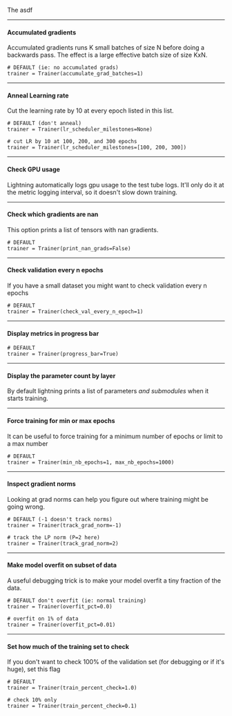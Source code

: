 The asdf

---
#### Accumulated gradients  
Accumulated gradients runs K small batches of size N before doing a backwards pass. The effect is a large effective batch size of size KxN. 

``` {.python}
# DEFAULT (ie: no accumulated grads)
trainer = Trainer(accumulate_grad_batches=1)
```

---
#### Anneal Learning rate
Cut the learning rate by 10 at every epoch listed in this list.
``` {.python}
# DEFAULT (don't anneal)
trainer = Trainer(lr_scheduler_milestones=None)

# cut LR by 10 at 100, 200, and 300 epochs 
trainer = Trainer(lr_scheduler_milestones=[100, 200, 300])
```

---
#### Check GPU usage
Lightning automatically logs gpu usage to the test tube logs. It'll only do it at the metric logging interval, so it doesn't slow down training.

---
#### Check which gradients are nan 
This option prints a list of tensors with nan gradients.
``` {.python}
# DEFAULT
trainer = Trainer(print_nan_grads=False)
```

---
#### Check validation every n epochs 
If you have a small dataset you might want to check validation every n epochs
``` {.python}
# DEFAULT
trainer = Trainer(check_val_every_n_epoch=1)
```

---
#### Display metrics in progress bar 
``` {.python}
# DEFAULT
trainer = Trainer(progress_bar=True)
```

---
#### Display the parameter count by layer
By default lightning prints a list of parameters *and submodules* when it starts training.

---
#### Force training for min or max epochs
It can be useful to force training for a minimum number of epochs or limit to a max number
``` {.python}
# DEFAULT
trainer = Trainer(min_nb_epochs=1, max_nb_epochs=1000)
```

---
#### Inspect gradient norms
Looking at grad norms can help you figure out where training might be going wrong.
``` {.python}
# DEFAULT (-1 doesn't track norms)
trainer = Trainer(track_grad_norm=-1)

# track the LP norm (P=2 here)
trainer = Trainer(track_grad_norm=2)
```


---
#### Make model overfit on subset of data
A useful debugging trick is to make your model overfit a tiny fraction of the data.
``` {.python}
# DEFAULT don't overfit (ie: normal training)
trainer = Trainer(overfit_pct=0.0)

# overfit on 1% of data 
trainer = Trainer(overfit_pct=0.01)
```

---
#### Set how much of the training set to check
If you don't want to check 100% of the validation set (for debugging or if it's huge), set this flag
``` {.python}
# DEFAULT
trainer = Trainer(train_percent_check=1.0)

# check 10% only
trainer = Trainer(train_percent_check=0.1)
```
